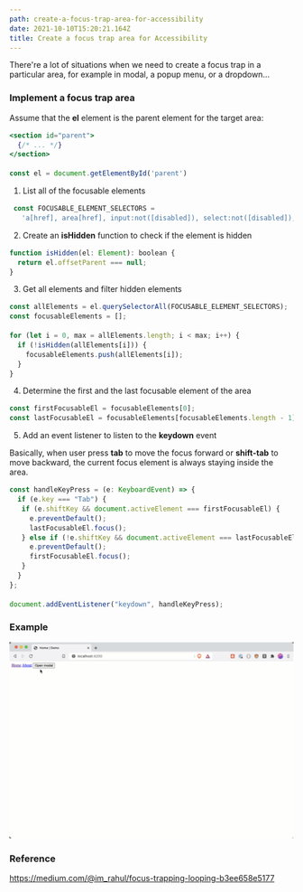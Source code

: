 ```yaml
---
path: create-a-focus-trap-area-for-accessibility
date: 2021-10-10T15:20:21.164Z
title: Create a focus trap area for Accessibility
---
```

There're a lot of situations when we need to create a focus trap in a particular area, for example in modal, a popup menu, or a dropdown...

### Implement a focus trap area

Assume that the **el** element is the parent element for the target area:

```jsx
<section id="parent">
  {/* ... */}
</section>

const el = document.getElementById('parent')
```

1. List all of the focusable elements

```jsx
 const FOCUSABLE_ELEMENT_SELECTORS =
   'a[href], area[href], input:not([disabled]), select:not([disabled]), textarea:not([disabled]), button:not([disabled]), iframe, object, [tabindex="0"], [contenteditable]';
```

2. Create an **isHidden** function to check if the element is hidden

```jsx
function isHidden(el: Element): boolean {
  return el.offsetParent === null;
}
```

3. Get all elements and filter hidden elements

```jsx
const allElements = el.querySelectorAll(FOCUSABLE_ELEMENT_SELECTORS);
const focusableElements = [];

for (let i = 0, max = allElements.length; i < max; i++) {
  if (!isHidden(allElements[i])) {
    focusableElements.push(allElements[i]);
  }
}
```

4. Determine the first and the last focusable element of the area

```jsx
const firstFocusableEl = focusableElements[0];
const lastFocusableEl = focusableElements[focusableElements.length - 1];
```

5. Add an event listener to listen to the **keydown** event

Basically, when user press **tab** to move the focus forward or **shift-tab** to move backward, the current focus element is always staying inside the area.

```jsx
const handleKeyPress = (e: KeyboardEvent) => {
  if (e.key === "Tab") {
   if (e.shiftKey && document.activeElement === firstFocusableEl) {
     e.preventDefault();
     lastFocusableEl.focus();
   } else if (!e.shiftKey && document.activeElement === lastFocusableEl) {
     e.preventDefault();
     firstFocusableEl.focus();
   }
  }
};

document.addEventListener("keydown", handleKeyPress);
```

### Example

![](../assets/tabbing2.gif)

### Reference

https://medium.com/@im_rahul/focus-trapping-looping-b3ee658e5177